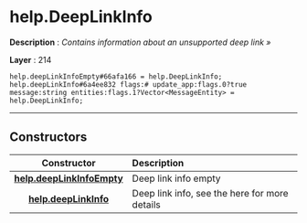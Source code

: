 # help.DeepLinkInfo

**Description** : *Contains information about an unsupported deep link &raquo;*

**Layer** : 214

```tl
help.deepLinkInfoEmpty#66afa166 = help.DeepLinkInfo;
help.deepLinkInfo#6a4ee832 flags:# update_app:flags.0?true message:string entities:flags.1?Vector<MessageEntity> = help.DeepLinkInfo;
```

---

## Constructors

| Constructor | Description |
| :---: | :--- |
| [**help.deepLinkInfoEmpty**](constructor/help.deepLinkInfoEmpty) | Deep link info empty |
| [**help.deepLinkInfo**](constructor/help.deepLinkInfo) | Deep link info, see the here for more details |